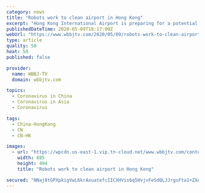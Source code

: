 ```yaml
---
category: news
title: "Robots work to clean airport in Hong Kong"
excerpt: "Hong Kong International Airport is preparing for a potential surge in travel in June as the region prepares to open back up after a mandatory travel quarantine due to the coronavirus. Take a look at how the airport is being disinfected."
publishedDateTime: 2020-05-09T18:17:00Z
webUrl: "https://www.wbbjtv.com/2020/05/09/robots-work-to-clean-airport-in-hong-kong/"
type: article
quality: 50
heat: 50
published: false

provider:
  name: WBBJ-TV
  domain: wbbjtv.com

topics:
  - Coronavirus in China
  - Coronavirus in Asia
  - Coronavirus

tags:
  - China-HongKong
  - CN
  - CN-HK

images:
  - url: "https://wpcdn.us-east-1.vip.tn-cloud.net/www.wbbjtv.com/content/uploads/2020/05/Hong-Kong-Robots.png"
    width: 885
    height: 494
    title: "Robots work to clean airport in Hong Kong"

secured: "NNaj8tGPXpkigVwL6krAxuatefcIICXHVis6q5HvjvFeSdQLJJrgsFta1+ZXAGf9DzRYS2i2+pnaHQMSBMRX4mW2WUL0oO/MyQ+dBeiEHK7Sd1H74b77KTZkaLMboR6od1DXP8TfnfM3U6StQ08v92dpZV5pHCw6wj6Nvddhme8bsk0VLuAXDTIo4UzZ1xVgrqYmTqaCl0kkNd4uV4k5CNyrv5nf6hp1iNSy8FONXOfXpypXG2+OChk/jHyQzjYVWe60foPg3vOikRkD6XD8hsJZKAlZUbrlCawZlr1dKM8RGJK9srmMoQIeQow19+AIfJu4AeTHe61UlKbFU5NRn4tmlRt68nTiFgummj3pZ7Z7830vRoWF6eIOek6qA76PiI8r15V5otBegIDSfZ3bv3ArWgJzPOherBazcAxkJih8804T4yU/ybxuovQb5GJy+bo1cnOxeccKW7bKW3BgKMuCBDVHHis3vhg/nT1ZQcg=;xXa0hmKK7KNrxehWiJVs/Q=="
---
```


